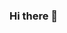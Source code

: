### Hi there 👋

<!--
**MateusRoberto/MateusRoberto** is a ✨ _special_ ✨ repository because its `README.md` (this file) appears on your GitHub profile.

Here are some ideas to get you started:

- 🔭 Trabalhando com ???
- 🌱 Estudando Java
- 📫 Email: mateusroberto2609@gmail.com

